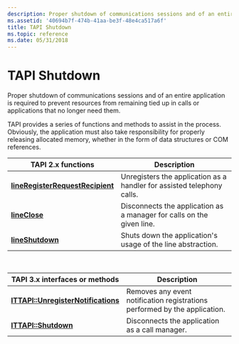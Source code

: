 ```yaml
---
description: Proper shutdown of communications sessions and of an entire application is required to prevent resources from remaining tied up in calls or applications that no longer need them.
ms.assetid: '40694b7f-474b-41aa-be3f-48e4ca517a6f'
title: TAPI Shutdown
ms.topic: reference
ms.date: 05/31/2018
---
```


# TAPI Shutdown

Proper shutdown of communications sessions and of an entire application is required to prevent resources from remaining tied up in calls or applications that no longer need them.

TAPI provides a series of functions and methods to assist in the process. Obviously, the application must also take responsibility for properly releasing allocated memory, whether in the form of data structures or COM references.



| TAPI 2.x functions                                                            | Description                                                            |
|-------------------------------------------------------------------------------|------------------------------------------------------------------------|
| [**lineRegisterRequestRecipient**](/windows/win32/api/tapi/nf-tapi-lineregisterrequestrecipient) | Unregisters the application as a handler for assisted telephony calls. |
| [**lineClose**](/windows/win32/api/tapi/nf-tapi-lineclose)                                       | Disconnects the application as a manager for calls on the given line.  |
| [**lineShutdown**](/windows/win32/api/tapi/nf-tapi-lineshutdown)                                 | Shuts down the application's usage of the line abstraction.            |



 



| TAPI 3.x interfaces or methods                                            | Description                                                                |
|---------------------------------------------------------------------------|----------------------------------------------------------------------------|
| [**ITTAPI::UnregisterNotifications**](/windows/desktop/api/tapi3if/nf-tapi3if-ittapi-unregisternotifications) | Removes any event notification registrations performed by the application. |
| [**ITTAPI::Shutdown**](/windows/desktop/api/tapi3if/nf-tapi3if-ittapi-shutdown)                               | Disconnects the application as a call manager.                             |



 

 

 
